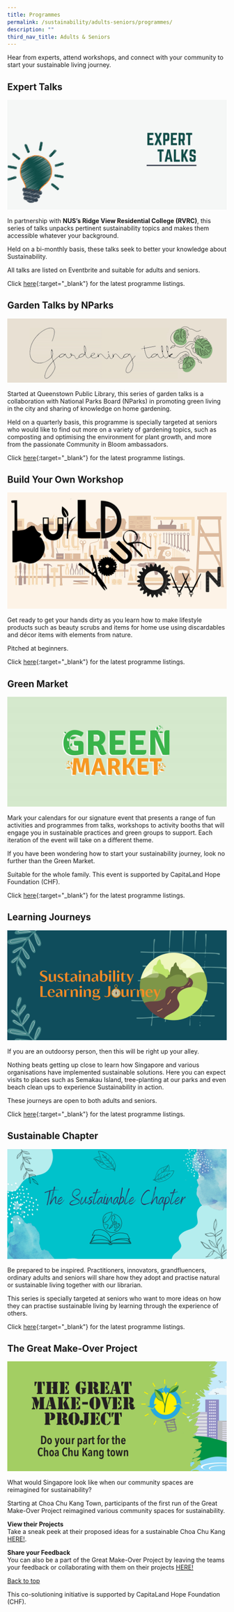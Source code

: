 ```yaml
---
title: Programmes
permalink: /sustainability/adults-seniors/programmes/
description: ""
third_nav_title: Adults & Seniors
---
```

<style type="text/css">
/* Links */
.content a { color: #322987; }
.content a:focus,
.content a:hover { color: #28216c; }

/* Button Outline */
.bp-button { padding-left: 1.5rem; padding-right: 1.5rem; }
.bp-button.is-primary-outline { border: 1px solid #322987; color: #322987; background-color: transparent; text-decoration: none; }
.bp-button.is-primary-outline:focus,
.bp-button.is-primary-outline:hover { border: 1px solid #322987; color: #cff2e8; background-color: #322987; text-decoration: none; }

/* Responsive Iframe */
.responsive-iframe { position: absolute; top: 0; left: 0; bottom: 0; right: 0; width: 100%; height: 100%; }
.responsive-iframe-container { position: relative; overflow: hidden; width: 100%; }
.responsive-iframe-container.ratio-16by9 { padding-top: 56.25%; }
.responsive-iframe-container.ratio-4by3 { padding-top: 75%; }
.responsive-iframe-container.ratio-3by2 { padding-top: 66.66%; }
.responsive-iframe-container.ratio-1by1 { padding-top: 100%; }
</style>
Hear from experts, attend workshops, and connect with your community to start your sustainable living journey. 

## **Expert Talks**
![Alt text for image on Isomer site](/images/sustainability/Sustainability-Prog-AS-ExpertTalks.jpg)

In partnership with **NUS’s Ridge View Residential College (RVRC)**, this series of talks unpacks pertinent sustainability topics and makes them accessible whatever your background.

Held on a bi-monthly basis, these talks seek to better your knowledge about Sustainability. 

All talks are listed on Eventbrite and suitable for adults and seniors.    

Click [here](https://www.eventbrite.sg/cc/programmes-on-sustainability-66229){:target="_blank"} for the latest programme listings.



## **Garden Talks by NParks**
![Alt text for image on Isomer site](/images/sustainability/Sustainability-AS-Prog-01.jpg)

Started at Queenstown Public Library, this series of garden talks is a collaboration with National Parks Board (NParks) in promoting green living in the city and sharing of knowledge on home gardening. 

Held on a quarterly basis, this programme is specially targeted at seniors who would like to find out more on a variety of gardening topics, such as composting and optimising the environment for plant growth, and more from the passionate Community in Bloom ambassadors. 

Click [here](https://www.eventbrite.sg/cc/programmes-on-sustainability-66229){:target="_blank"} for the latest programme listings.

## **Build Your Own Workshop**
![Alt text for image on Isomer site](/images/sustainability/Sustainability-AS-Prog-02.jpg)

Get ready to get your hands dirty as you learn how to make lifestyle products such as beauty scrubs and items for home use using discardables and décor items with elements from nature. 

Pitched at beginners. 

Click [here](https://www.eventbrite.sg/cc/programmes-on-sustainability-66229){:target="_blank"} for the latest programme listings.

## **Green Market**
![Alt text for image on Isomer site](/images/sustainability/Sustainability-Prog-AS-GreenMarket.jpg)


Mark your calendars for our signature event that presents a range of fun activities and programmes from talks, workshops to activity booths that will engage you in sustainable practices and green groups to support. Each iteration of the event will take on a different theme.  

If you have been wondering how to start  your sustainability journey, look no further than the Green Market. 

Suitable for the whole family. This event is supported by CapitaLand Hope Foundation (CHF).

 
Click [here](https://www.eventbrite.sg/cc/programmes-on-sustainability-66229){:target="_blank"} for the latest programme listings.

## **Learning Journeys**
![Alt text for image on Isomer site](/images/sustainability/Sustainability-AS-Prog-05.jpg)

If you are an outdoorsy person, then this will be right up your alley. 

Nothing beats getting up close to learn how Singapore and various organisations have implemented sustainable solutions. Here you can expect visits to places such as Semakau Island, tree-planting at our parks and even beach clean ups to experience Sustainability in action. 

These journeys are open to both adults and seniors. 

Click [here](https://www.eventbrite.sg/cc/programmes-on-sustainability-66229){:target="_blank"} for the latest programme listings.

## **Sustainable Chapter**
![Alt text for image on Isomer site](/images/sustainability/Sustainability-AS-Prog-06.jpg)

Be prepared to be inspired. Practitioners, innovators, grandfluencers, ordinary adults and seniors will share how they adopt and practise natural or sustainable living together with our librarian. 

This series is specially targeted at seniors who want to more ideas on how they can practise sustainable living by learning through the experience of others. 

Click [here](https://www.eventbrite.sg/cc/programmes-on-sustainability-66229){:target="_blank"} for the latest programme listings.

## **The Great Make-Over Project**
![](/images/sustainability/adults-and-seniors/GMO_eDM_600x300_1.jpg)

What would Singapore look like when our community spaces are reimagined for sustainability? 

Starting at Choa Chu Kang Town, participants of the first run of the Great Make-Over Project reimagined various community spaces for sustainability. 

<b>View their Projects</b>
<br>Take a sneak peek at their proposed ideas for a sustainable Choa Chu Kang <a href="https://go.gov.sg/gmoprojects" target="_blank">HERE!</a>.

<b>Share your Feedback</b>
<br>You can also be a part of the Great Make-Over Project by leaving the teams your feedback or collaborating with them on their projects <a href="https://go.gov.sg/gmocommunity/" target="_blank">HERE!</a>

<p class="has-text-right margin--top--xl"><a href="#main-content">Back to top</a></p>

This co-solutioning initiative is supported by CapitaLand Hope Foundation (CHF). 

